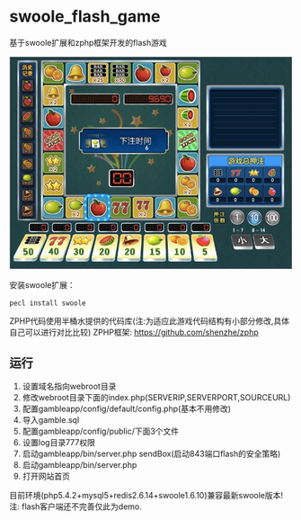 swoole_flash_game
=================

基于swoole扩展和zphp框架开发的flash游戏

![游戏截图](screenshot.jpg)

安装swoole扩展：
```shell
pecl install swoole
```

ZPHP代码使用半桶水提供的代码库(注:为适应此游戏代码结构有小部分修改,具体自己可以进行对比比较)
ZPHP框架: <https://github.com/shenzhe/zphp>


运行
-----
1. 设置域名指向webroot目录
2. 修改webroot目录下面的index.php(SERVERIP,SERVERPORT,SOURCEURL)
3. 配置gambleapp/config/default/config.php(基本不用修改)
4. 导入gamble.sql
5. 配置gambleapp/config/public/下面3个文件
6. 设置log目录777权限
7. 启动gambleapp/bin/server.php sendBox(启动843端口flash的安全策略)
8. 启动gambleapp/bin/server.php
9. 打开网站首页

目前环境(php5.4.2+mysql5+redis2.6.14+swoole1.6.10)兼容最新swoole版本!
注: flash客户端还不完善仅此为demo.
